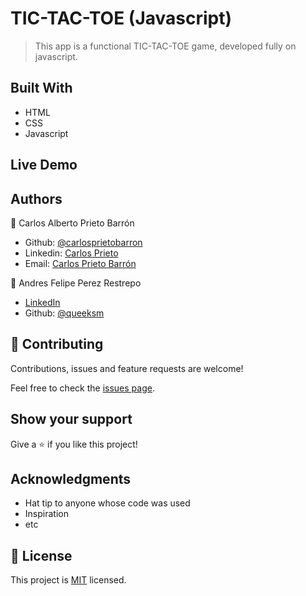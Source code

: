 # TIC-TAC-TOE (Javascript)

> This app is a functional TIC-TAC-TOE game, developed fully on javascript.

## Built With

- HTML
- CSS
- Javascript

## Live Demo



## Authors

👤 Carlos Alberto Prieto Barrón

- Github: [@carlosprietobarron](https://github.com/carlosprietobarron)
- Linkedin: [Carlos Prieto](https://www.linkedin.com/in/carlosprietobarron/)
- Email: [Carlos Prieto Barrón](carloprietobarron@outlook.com)


👤 Andres Felipe Perez Restrepo

- [LinkedIn](https://www.linkedin.com/in/andres-felipe-perez-restrepo/)
-  Github: [@queeksm](https://github.com/queeksm)


## 🤝 Contributing

Contributions, issues and feature requests are welcome!

Feel free to check the [issues page](issues/).

## Show your support

Give a ⭐️ if you like this project!

## Acknowledgments

- Hat tip to anyone whose code was used
- Inspiration
- etc

## 📝 License

This project is [MIT](lic.url) licensed.
